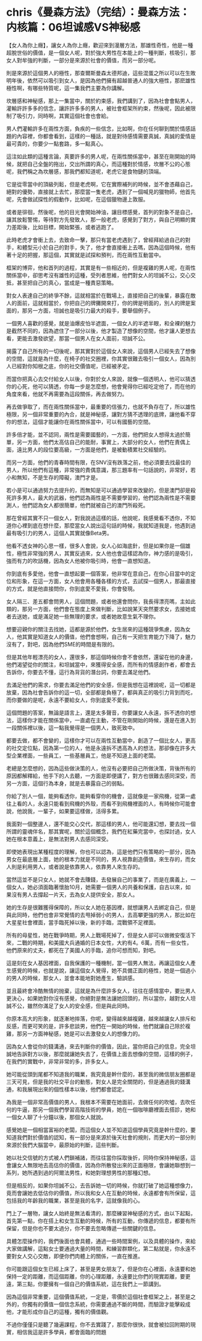 # chris《曼森方法》（完结）：曼森方法：内核篇：06坦诚感VS神秘感

【女人為你上癮】，讓女人為你上癮，歡迎來到漫層方法，那雄性奇性，他是一種超脫世俗的價值，是一個女人呢，對於強大男性在本能上的一種判斷，核吸引，那女人對牟強的判斷，一部分是來源於社會的價值，而另一部分呢。

則是來源於這個男人的極性，那查爾斯曼森太德邦迪，這些混蛋之所以可以在生敗明年後，依然可以吸引到女人，是因為他們擁有超越普通人的強大極性，那麽雄性極性啊，有哪些特質呢，這一集我們主要為你講解。

坎層感和神秘感，那上一集當中，關於約束感，我們講到了，因為社會會點男人，灌輸許許多多的信念，讓許許多多的男人，被社會框架所約束，然後呢，因此被限制了吸引力，同時啊，其實這個社會也會給。

男人們灌輸許多在兩性方面，負疾的一些信念，比如啊，你在任何聊到關於情感話題的內容裡，你都會看到，這樣的一種話，就是對待感情需要真誠，真誠的愛情是最可貴的，你要少一點套路，多一點真心。

這注如此類的這種言論，真要許多的男人呢，在兩性關係當中，甚至在剛開始的時候，就把自己全盤的拖出，交出所謂的真心，而這種對於情感，坎層不公的心態呢，我們稱之為坎層感，那我們都知道呢，老虎它是食物鏈的頂端。

它是從零當中的頂級列鬆，但是老虎啊，它在實際補列的時候，並不會憑藉自己，絕對的優勢，直接就上去忙，那麼當一隻老虎，遇到了一個喊見的獵物師，他首先呢，先會做試探性的假動作，比如呢，在這個獵物邊上敦服。

或者是徘徊，然後呢，他的目光會開始神油，讓目標感覺，首列的對象不是自己，讓其放鬆警惕，等待對方先發致人，那一般老虎，感覺到了對方，與自己明顯的實力差距後，比如目標，開始緊張，或者逃跑了。

此時老虎才會衝上去，去致命一擊，那只有當老虎遇到了，曾經拜給過自己的對手，和體型元小於自己的對手，失了，他才會直接衝上去嗎，因為這個時候，他有著十足的把握，那這個，其實就是試探和預判，而在兩性互動當中。

框架的博弈，他和首列的過程，其實是有一些相近的，但是複雞的男人呢，在兩性關係當中，卻思考沒有雄性的這種，受列者思維，他們對女人的坦誠不公，交心交抵，甚至把自己的真心，當成是一種責惡策略。

對女人表達自己的終爭不餘，這就相當於在戰場上，直接把自己的後輩，暴露在敵人的面前，這就相當於，你把自己的牌攤開來打，你的牌是明面的，別人的牌是案面的，那另一方面，坦誠也是吸引力最大的殺手，要舉個例子。

一個男人喜歡的感覺，就是油爆皮怕半遮面，一個女人的半遮半眼，和全裸的魅力是截然不同的，因為遮住了一部分以後，他才製造了想像的空間，他才讓人更想去看，更能去激發欲望，那當一個男人在女人面前，坦誠不公。

揭露了自己所有的一切後呢，那其實對於這個女人來說，這個男人已經失去了想像的空間，這就是為什麼，在椅子的社交圈裡，你其實很難去吸引一個女人，因為別人已經對你知根之底，你的社交價值呢，已經被矛定。

而當你把真心去交付給女人以後，你對於女人來說，就像一個透明人，他可以猜透你的心死，他可以猜透，你每一步是怎麼想，他會覺得你已經吃定他了，而在他的角度來看，他就不再需要為這段關係，再去做努力。

再去做爭取了，而在兩性關係當中，最重要的信張力，也就不負存在了，所以雄性極限，另一個非常重要的內合，就是神秘感，讓對方猜不透理的底牌，讓他看不穿你的想法，這個才能讓你在兩性關係當中，可以有國藝的空間。

許多倍才能，並不認同，兩性是需要國藝的，一方面，他們把女人想得太過於簡單，另一方面，他們太高估自己的能耐，事實上，大部分的女人，他們在責偶上面，遠比男人的段位要高級，一方面是他們，是被動積累社交經驗的。

而另一方面，他們的青春時間有限，在SNV沒有跌落之前，他必須要去找最佳的男人，所以他們有這種，非常強的責偶意識，那三題率有一句話說的，非常好，若小和無知，不是生存的障礙，澳門才是。

若小是可以通過努力去提升的，而無知是可以通過學習來改變的，但是澳門卻是殺死許多男人，最大的武器，他們認為兩性是不需要學習的，他們認為兩性是不需要測人，他們認為女人都很簡單，他們就被自己的澳門所殺死。

那在曾經其實不只一個女人，對我說過這樣的話，他說呢，我感覺看不透你，不知道你心裡到底在想什麼，那麼當女人說出這句話的時候，我就知道我是，他遇到過最有吸引力的男人，這個人其實就像Beta男。

他看不透女神的心思一樣，很多人會說，女人心如海底針，但是如果你是一個雄性，極性非常強的男人，其實反過來，女人他也會這樣認為你，神力感的是吸引，強而有力的吹話機，因為女人他被你吸引時，他會一直想知道。

你到底有多愛他，他會一直想起要一個答案，他非常在意自己，在你心目當中的定位和形象，在這一方面，女人他會用各種各樣的方式，去試探一個男人，那最直接的方式，就是他直接問你，你到底愛不愛我，你會發現。

女人隔三、差五都會問男人，這個問題，或者他還會問你，我長得漂亮嗎，主如此類的，那另一方面，他們會在態度上來做判斷，比如說某天突然要求女，去接她或者去送她，或是滿足她一些無理的要求，或者她故意生氣不理你。

想要迎親你的關注去找她，這都是源於他們，女生居來的這種競爭焦慮，因為女人，他其實是知道女人的價值，他們會想啊，自己有一天把生育能力下降了，魅力沒有了，對吧，因為他們SME的時間是有限的。

但是其他年輕漂亮的女人，還很多，那這個時候你會不會依然，還留在他的身邊，他們渴望從你的關注，和坦誠當中，來獲得安全感，而所有的情感創作者，都會去告訴你，你要去不懂，這行為背貨的潛台詞，你要去滿足他們。

去滿足他們的需求，你要去滿足他們的安全感，但是我想在這裡說呢，這一切都是放棄，因為社會告訴你的這一切，全部都是負極了，都與真正的吸引力背到而吃，而你要做的是呢，永遠不要給女人，你到底愛不愛我。

這個問題的答案，無論是語言上，還是太多聲音，你要讓女人永遠，拆不透你的想法，這樣你才能在關係當中，一直處在主動，不管在剛開始的時候，還是在進入到一段關係裡以後，這一點我覺得是一個男人，致死致中。

都要去做，都不會變的，這樣你才可以在兩性互動當中，創造了一個比女人，更高的社交定位點，因為第一位的人，他是永遠拆不透高為人的想法，那卻像在許多大型企業裡面，一些員工，一些基層員工，他是不知道上面的老闆。

老總是怎麼想的，因為這些做決策的人，他沒有必要把自己所做決策，背後所有的原因都解釋給，他手下的人去聽，一方面是即便講了，對方也很難去感同深受，而另一方面，這個行為本身，就是去暴露自己的弱點。

你給了別人一個，能夠看透你，能夠看穿你的機會，這就像是一家飛機，從第一處往上看的人，永遠只能看到飛機的外殼，而看不到飛機裡面的人，有時候你可能會說，他說我，一輩子，如果要這樣做，活得多累。

我面對一個整邊人，還不能交心交代，那這樣的男人，他可能還幻想，要去找一個所謂的靈魂伴名，那其實呢，關於這個概念，我們在紅藥完當中，也探討過，女人她在根本意義上，是無法對男人去感同深受。

即使她表現出某種程度的理解，你也可以認為，這是他們只有策略的一部分，因為男女在最底層上面，她的根本力就是不同的，男人視靠創造價值，來生存的，而女人則是利用男人，或者說是依靠男人，依靠男人來生存的。

當然這並不是只女人，她就不會去賺錢，去發展自己的事業了，而是在廣義上，一個女人，她必須面臨著懷胎10月，她需要一個男人的共養和保護，自古以來，如果沒有男人去撐起一片天，去為女人提供安全，那女人。

她的生存是很難獲得保障的，所以女人她在基因裡，就想讓男人去綁定自己，但是與此同時，他們也會非常覺情的去甩掉弱小的男人，去高攀更強的男人，那比如在大星星社會裡面，當手臨死掉以後，新的手臨，混戰領不足裡面。

所有的母星性，她在戰爭時期，男人上戰場死掉了，但是女人卻可以做微安復活下來，二戰的時期，和美國大兵通婚的日本女性，大約有4。6萬，而有一些女性，他們原來的丈夫，都死在了美國人的手臨，追你可想而知，對吧。

這是刻在女人基因裡面，自我保護的一種機制，當一個男人無法，再讓這個女人產生感覺的時候，也就是說，讓這個女人覺得，她不具備正面的極性，她是一個過小的男人的時候，那女人，並會本能地對她產生，驗誤感。

並且最終會冷酷無情的抛棄，這就是為什麼許多女人，往往在感情當中，要比男人更決心，如果她對你沒有感覺，你絕對是無法讓她回頭的，所以當你，越對女人坦誠不公，雖然你滿足了女人的安全感，但是與此同時。

你原本高大的形象，就逐漸地摔落，你呢，變得越來越複雞，越來越讓女人排斥和反感，而更可笑的是，許多悲談男，他們在一開始的時候，他們就讓自己除於複雞，那另一方面神秘感，她是可以去激發女人的想像力的。

因為女人會從你的錢溝通，來去判斷你的價值，因此，當你把自己的信息，完全坦誠地告訴對方以後，那麼就讓她失去了，在價值上面去想像的空間，這樣的例子，在我們的實戰中，非常非常的多，許多女人。

她可能從頭到尾都不知道我的職業，我究竟是幹什麼的，甚至我的微信朋友圈都是三天可見，但是我的社交平台的動態，對女人是完全關閉的，但是通過我的錢溝通，和我展現出來的個性樣本以後，他們都會認定。

為我是一個非常高價值的男人，我根本不需要在她面前，去做任何的吹噓，去吹任何的牛逼，那另一個我們學習高階技術的學員，她在一個咖啡廳裡面去搭診，她和一個女人聊了十分鐘以後，那個女人就說。

感覺她是一個相當富裕的老闆，而這個女人並不知道這個學員究竟是幹什麼的，要知道我們對於價值的認知，有一部分是來源於後天社會的規則，而更大的一部分則來源於我們大腦當中，最原始的判斷，這些判斷。

她以社交信號的方式被人們鎖補諸，而往往當你採取後折，同時你保持神秘感，這會讓女人無限地去高估你的價值，因為你所散發出來的正面極限，會讓她聯想到一系列，她所遇到過的阿爾法男性，和她對理想男性的那種幻想。

但是相反的，如果你坦誠不公，去告訴她一切的時候，你就打破了她這種想像力，竟而會讓她去低估你的價值，所以我和女人在互動的時候，永遠都會有所保留，這包括我的年齡我的職業，甚至是我的名字，這就像我的心。

門上了一層物，讓女人始終是無法看清的，那麼練習神秘感的方式，由以下起點，首先第一點，你在搭上和女生互動的時候，所有的互動，你傳遞的信息，都要有所保留，但是你也不要太過分，你不要去忽略傳遞一些關鍵的信息。

具體怎麼操作的，我們後面也會具體，通過一些時間案例，以及具體的操作，來給大家做講解，這點女士要通過大量的時間，和練習群類化，第二點就是，你永遠不要對女人交心交敵，即便你們肉體上的關係，一直在推進。

你可能跟這個女生已經上床了，甚至是男女朋友了，但是你在心裡面，永遠要和她保持一定的距離，而這個距離，你的心理距離，永遠要比你們的現實距離，要更遠，第三點，你要擁有一個自己的價值系統，這在我們上一節講到。

因為這個非常重要，這個價值系統，一定是，零價於這個社會框架之上，甚至是之外的，你獨有的價值一個信念系統，你需要通過不斷的時間，而驗證才能擊殺成他，才能形成你自己的這種，獨有的價值觀。

不過你僅僅只是聽了幾遍課程，你不去實踐了，那麼你很快，就會被拉回附期的現實，相信我這是許多學員，都會面臨的問題